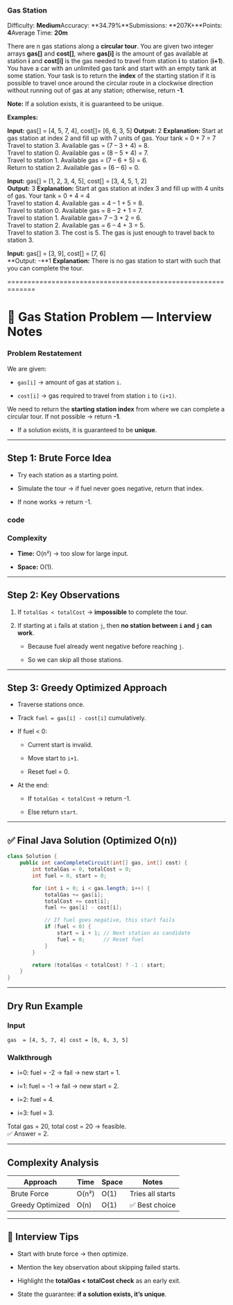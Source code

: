 ### Gas Station

Difficulty: **Medium**Accuracy: **34.79%**Submissions: **207K+**Points: **4**Average Time: **20m**

There are n gas stations along a **circular tour**. You are given two integer arrays **gas[]** and **cost[]**, where **gas[i]** is the amount of gas available at station **i** and **cost[i]** is the gas needed to travel from station **i** to station (**i+1**). You have a car with an unlimited gas tank and start with an empty tank at some station. Your task is to return the **index** of the starting station if it is possible to travel once around the circular route in a clockwise direction without running out of gas at any station; otherwise, return **-1**.

**Note:** If a solution exists, it is guaranteed to be unique.

**Examples:**

**Input:** gas[] = [4, 5, 7, 4], cost[]= [6, 6, 3, 5]
**Output:** 2
**Explanation:** Start at gas station at index 2 and fill up with 7 units of gas. Your tank = 0 + 7 = 7  
Travel to station 3. Available gas = (7 – 3 + 4) = 8.  
Travel to station 0. Available gas = (8 – 5 + 4) = 7.  
Travel to station 1. Available gas = (7 – 6 + 5) = 6.  
Return to station 2. Available gas = (6 – 6) = 0.

**Input:** gas[] = [1, 2, 3, 4, 5], cost[] = [3, 4, 5, 1, 2]  
**Output:** 3
**Explanation:** Start at gas station at index 3 and fill up with 4 units of gas. Your tank = 0 + 4 = 4  
Travel to station 4. Available gas = 4 – 1 + 5 = 8.  
Travel to station 0. Available gas = 8 – 2 + 1 = 7.  
Travel to station 1. Available gas= 7 – 3 + 2 = 6.  
Travel to station 2. Available gas = 6 – 4 + 3 = 5.  
Travel to station 3. The cost is 5. The gas is just enough to travel back to station 3.

**Input:** gas[] = [3, 9], cost[] = [7, 6]  
**Output: -**1
**Explanation:** There is no gas station to start with such that you can complete the tour.

=============================================================

# 🚗 Gas Station Problem — Interview Notes

### Problem Restatement

We are given:

- `gas[i]` → amount of gas at station `i`.
    
- `cost[i]` → gas required to travel from station `i` to `(i+1)`.
    

We need to return the **starting station index** from where we can complete a circular tour. If not possible → return **-1**.

- If a solution exists, it is guaranteed to be **unique**.
    

---

## Step 1: Brute Force Idea

- Try each station as a starting point.
    
- Simulate the tour → if fuel never goes negative, return that index.
    
- If none works → return -1.
    

### code



### Complexity

- **Time:** O(n²) → too slow for large input.
    
- **Space:** O(1).
    

---

## Step 2: Key Observations

1. If `totalGas < totalCost` → **impossible** to complete the tour.
    
2. If starting at `i` fails at station `j`, then **no station between `i` and `j` can work**.
    
    - Because fuel already went negative before reaching `j`.
        
    - So we can skip all those stations.
        

---

## Step 3: Greedy Optimized Approach

- Traverse stations once.
    
- Track `fuel = gas[i] - cost[i]` cumulatively.
    
- If fuel < 0:
    
    - Current start is invalid.
        
    - Move start to `i+1`.
        
    - Reset fuel = 0.
        
- At the end:
    
    - If `totalGas < totalCost` → return -1.
        
    - Else return `start`.
        

---

## ✅ Final Java Solution (Optimized O(n))

```java
class Solution {
    public int canCompleteCircuit(int[] gas, int[] cost) {
        int totalGas = 0, totalCost = 0;
        int fuel = 0, start = 0;

        for (int i = 0; i < gas.length; i++) {
            totalGas += gas[i];
            totalCost += cost[i];
            fuel += gas[i] - cost[i];

            // If fuel goes negative, this start fails
            if (fuel < 0) {
                start = i + 1; // Next station as candidate
                fuel = 0;      // Reset fuel
            }
        }

        return (totalGas < totalCost) ? -1 : start;
    }
}

```

---

## Dry Run Example

### Input

`gas  = [4, 5, 7, 4] cost = [6, 6, 3, 5]`

### Walkthrough

- i=0: fuel = -2 → fail → new start = 1.
    
- i=1: fuel = -1 → fail → new start = 2.
    
- i=2: fuel = 4.
    
- i=3: fuel = 3.
    

Total gas = 20, total cost = 20 → feasible.  
✅ Answer = 2.

---

## Complexity Analysis

|Approach|Time|Space|Notes|
|---|---|---|---|
|Brute Force|O(n²)|O(1)|Tries all starts|
|Greedy Optimized|O(n)|O(1)|✅ Best choice|

---

## 🎯 Interview Tips

- Start with brute force → then optimize.
    
- Mention the key observation about skipping failed starts.
    
- Highlight the **totalGas < totalCost check** as an early exit.
    
- State the guarantee: **if a solution exists, it’s unique**.